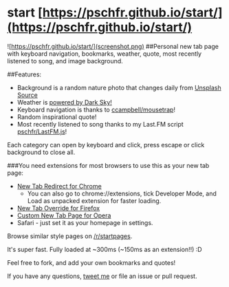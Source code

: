 # start [https://pschfr.github.io/start/](https://pschfr.github.io/start/)
![https://pschfr.github.io/start/](screenshot.png)
##Personal new tab page with keyboard navigation, bookmarks, weather, quote, most recently listened to song, and image background.

##Features:
- Background is a random nature photo that changes daily from [Unsplash Source](https://source.unsplash.com/)
- Weather is [powered by Dark Sky!](https://darksky.net/poweredby/)
- Keyboard navigation is thanks to [ccampbell/mousetrap](https://github.com/ccampbell/mousetrap)!
- Random inspirational quote!
- Most recently listened to song thanks to my Last.FM script [pschfr/LastFM.js](https://github.com/pschfr/LastFM.js)!

Each category can open by keyboard and click, press escape or click background to close all.

###You need extensions for most browsers to use this as your new tab page:
- [New Tab Redirect for Chrome](https://chrome.google.com/webstore/detail/new-tab-redirect/icpgjfneehieebagbmdbhnlpiopdcmna)
	- You can also go to chrome://extensions, tick Developer Mode, and Load as unpacked extension for faster loading.
- [New Tab Override for Firefox](https://addons.mozilla.org/en-US/firefox/addon/new-tab-override/)
- [Custom New Tab Page for Opera](https://addons.opera.com/en/extensions/details/custom-new-tab-page/)
- Safari - just set it as your homepage in settings.

Browse similar style pages on [/r/startpages](https://reddit.com/r/startpages).

It's super fast. Fully loaded at ~300ms (~150ms as an extension!!) :D

Feel free to fork, and add your own bookmarks and quotes!

If you have any questions, [tweet me](http://twitter.com/pschfr) or file an issue or pull request.
